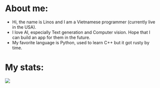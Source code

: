 # About me:
- Hi, the name is Linos and I am a Vietnamese programmer (currently live in the USA).
- I love AI, especially Text generation and Computer vision. Hope that I can build an app for them in the future.
- My favorite language is Python, used to learn C++ but it got rusty by time.

# My stats:

[![][toplang-data]][toplang-url]

[toplang-data]: https://github-readme-stats.vercel.app/api/top-langs/?username=Linos1391&layout=compact&theme=vision-friendly-dark
[toplang-url]: https://github.com/anuraghazra/github-readme-stats
